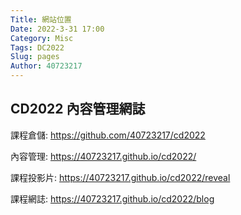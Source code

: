 ```yaml
---
Title: 網站位置
Date: 2022-3-31 17:00
Category: Misc
Tags: DC2022
Slug: pages
Author: 40723217
---
```


## CD2022 內容管理網誌

課程倉儲: <a href="https://github.com/40723217/cd2022">https://github.com/40723217/cd2022</a>

內容管理: <a href="https://40723217.github.io/cd2022/">https://40723217.github.io/cd2022/</a>

課程投影片: <a href="https://40723217.github.io/cd2022/reveal">https://40723217.github.io/cd2022/reveal</a>

課程網誌: <a href="https://40723217.github.io/cd2022/blog">https://40723217.github.io/cd2022/blog</a>








